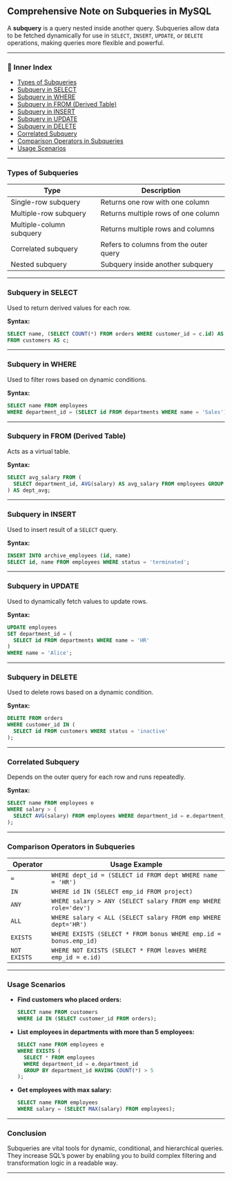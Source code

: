 
## Comprehensive Note on Subqueries in MySQL

A **subquery** is a query nested inside another query. Subqueries allow data to be fetched dynamically for use in `SELECT`, `INSERT`, `UPDATE`, or `DELETE` operations, making queries more flexible and powerful.

---

### 🔹 Inner Index

- [Types of Subqueries](#types-of-subqueries)
- [Subquery in SELECT](#subquery-in-select)
- [Subquery in WHERE](#subquery-in-where)
- [Subquery in FROM (Derived Table)](#subquery-in-from-derived-table)
- [Subquery in INSERT](#subquery-in-insert)
- [Subquery in UPDATE](#subquery-in-update)
- [Subquery in DELETE](#subquery-in-delete)
- [Correlated Subquery](#correlated-subquery)
- [Comparison Operators in Subqueries](#comparison-operators-in-subqueries)
- [Usage Scenarios](#usage-scenarios)

---

### Types of Subqueries

| Type                 | Description                                           |
|----------------------|-------------------------------------------------------|
| Single-row subquery  | Returns one row with one column                       |
| Multiple-row subquery| Returns multiple rows of one column                   |
| Multiple-column subquery | Returns multiple rows and columns               |
| Correlated subquery  | Refers to columns from the outer query                |
| Nested subquery      | Subquery inside another subquery                     |

---

### Subquery in SELECT

Used to return derived values for each row.

**Syntax:**
```sql
SELECT name, (SELECT COUNT(*) FROM orders WHERE customer_id = c.id) AS order_count
FROM customers AS c;
```

---

### Subquery in WHERE

Used to filter rows based on dynamic conditions.

**Syntax:**
```sql
SELECT name FROM employees
WHERE department_id = (SELECT id FROM departments WHERE name = 'Sales');
```

---

### Subquery in FROM (Derived Table)

Acts as a virtual table.

**Syntax:**
```sql
SELECT avg_salary FROM (
  SELECT department_id, AVG(salary) AS avg_salary FROM employees GROUP BY department_id
) AS dept_avg;
```

---

### Subquery in INSERT

Used to insert result of a `SELECT` query.

**Syntax:**
```sql
INSERT INTO archive_employees (id, name)
SELECT id, name FROM employees WHERE status = 'terminated';
```

---

### Subquery in UPDATE

Used to dynamically fetch values to update rows.

**Syntax:**
```sql
UPDATE employees
SET department_id = (
  SELECT id FROM departments WHERE name = 'HR'
)
WHERE name = 'Alice';
```

---

### Subquery in DELETE

Used to delete rows based on a dynamic condition.

**Syntax:**
```sql
DELETE FROM orders
WHERE customer_id IN (
  SELECT id FROM customers WHERE status = 'inactive'
);
```

---

### Correlated Subquery

Depends on the outer query for each row and runs repeatedly.

**Syntax:**
```sql
SELECT name FROM employees e
WHERE salary > (
  SELECT AVG(salary) FROM employees WHERE department_id = e.department_id
);
```

---

### Comparison Operators in Subqueries

| Operator  | Usage Example                                           |
|-----------|----------------------------------------------------------|
| `=`       | `WHERE dept_id = (SELECT id FROM dept WHERE name = 'HR')` |
| `IN`      | `WHERE id IN (SELECT emp_id FROM project)`              |
| `ANY`     | `WHERE salary > ANY (SELECT salary FROM emp WHERE role='dev')` |
| `ALL`     | `WHERE salary < ALL (SELECT salary FROM emp WHERE dept='HR')` |
| `EXISTS`  | `WHERE EXISTS (SELECT * FROM bonus WHERE emp.id = bonus.emp_id)` |
| `NOT EXISTS` | `WHERE NOT EXISTS (SELECT * FROM leaves WHERE emp_id = e.id)` |

---

### Usage Scenarios

- **Find customers who placed orders:**
  ```sql
  SELECT name FROM customers
  WHERE id IN (SELECT customer_id FROM orders);
  ```

- **List employees in departments with more than 5 employees:**
  ```sql
  SELECT name FROM employees e
  WHERE EXISTS (
    SELECT * FROM employees
    WHERE department_id = e.department_id
    GROUP BY department_id HAVING COUNT(*) > 5
  );
  ```

- **Get employees with max salary:**
  ```sql
  SELECT name FROM employees
  WHERE salary = (SELECT MAX(salary) FROM employees);
  ```

---

### Conclusion

Subqueries are vital tools for dynamic, conditional, and hierarchical queries. They increase SQL’s power by enabling you to build complex filtering and transformation logic in a readable way.

---